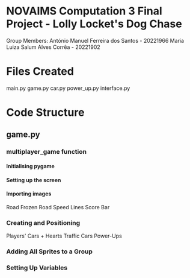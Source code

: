 # NOVAIMS Computation 3 Final Project - Lolly Locket's Dog Chase

Group Members:
António Manuel Ferreira dos Santos - 20221966
Maria Luiza Salum Alves Corrêa - 20221902

# Files Created
main.py
game.py
car.py
power_up.py
interface.py

# Code Structure

## game.py

### multiplayer_game function
#### Initialising pygame
#### Setting up the screen
#### Importing images
Road
Frozen Road
Speed Lines
Score Bar
### Creating and Positioning
Players' Cars + Hearts
Traffic Cars
Power-Ups
### Adding All Sprites to a Group
### Setting Up Variables
